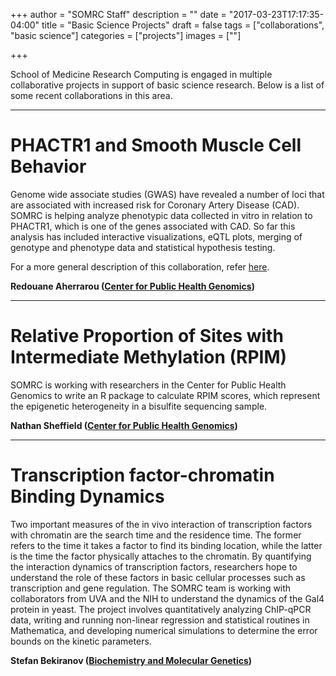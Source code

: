 +++
author = "SOMRC Staff"
description = ""
date = "2017-03-23T17:17:35-04:00"
title = "Basic Science Projects"
draft = false
tags = ["collaborations", "basic science"]
categories = ["projects"]
images = [""]

+++

<p class=lead>School of Medicine Research Computing is engaged in multiple collaborative projects in support of basic science research. Below is a list of some recent collaborations in this area.</p>

- - -

# PHACTR1 and Smooth Muscle Cell Behavior

Genome wide associate studies (GWAS) have revealed a number of loci that are associated with increased risk for Coronary Artery Disease (CAD). SOMRC is helping analyze phenotypic data collected in vitro in relation to PHACTR1, which is one of the genes associated with CAD. So far this analysis has included interactive visualizations, eQTL plots, merging of genotype and phenotype data and statistical hypothesis testing.

For a more general description of this collaboration, refer [here](https://somrc.virginia.edu/project/cardiovascular-genomics/). 

**Redouane Aherrarou ([Center for Public Health Genomics](https://med.virginia.edu/cphg/))**

- - -

# Relative Proportion of Sites with Intermediate Methylation (RPIM)

SOMRC is working with researchers in the Center for Public Health Genomics to write an R package to calculate RPIM scores, which represent the epigenetic heterogeneity in a bisulfite sequencing sample.

**Nathan Sheffield ([Center for Public Health Genomics](https://med.virginia.edu/cphg/))**

- - -

# Transcription factor-chromatin Binding Dynamics

Two important measures of the in vivo interaction of transcription factors with chromatin are the search time and the residence time. The former refers to the time it takes a factor to find its binding location, while the latter is the time the factor physically attaches to the chromatin. By quantifying the interaction dynamics of transcription factors, researchers hope to understand the role of these factors in basic cellular processes such as transcription and gene regulation. The SOMRC team is working with collaborators from UVA and the NIH to understand the dynamics of the Gal4 protein in yeast. The project involves quantitatively analyzing ChIP-qPCR data, writing and running non-linear regression and statistical routines in Mathematica, and developing numerical simulations to determine the error bounds on the kinetic parameters. 

**Stefan Bekiranov ([Biochemistry and Molecular Genetics](https://bmg.med.virginia.edu))**
